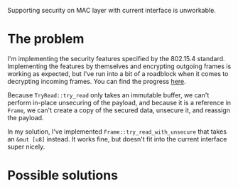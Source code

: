 Supporting security on MAC layer with current interface is unworkable.

# The problem
I'm implementing the security features specified by the 802.15.4 standard. Implementing the features by themselves and encrypting outgoing frames
is working as expected, but I've run into a bit of a roadblock when it comes to decrypting incoming frames. You can find the progress [here](https://gitlab.com/datdenkikniet/rust-ieee802154/-/tree/security_features).

Because `TryRead::try_read` only takes an immutable buffer, we can't perform in-place unsecuring of the payload, and because it is a reference in `Frame`, we can't create a copy of the secured data, unsecure it, and reassign the payload. 

In my solution, I've implemented `Frame::try_read_with_unsecure` that takes an `&mut [u8]` instead. It works fine, but doesn't fit into the current interface super nicely. 

# Possible solutions
